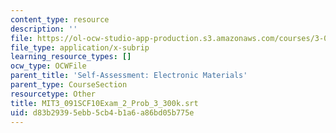 ```yaml
---
content_type: resource
description: ''
file: https://ol-ocw-studio-app-production.s3.amazonaws.com/courses/3-091sc-introduction-to-solid-state-chemistry-fall-2010/d83b29395ebb5cb4b1a6a86bd05b775e_MIT3_091SCF10Exam_2_Prob_3_300k.vtt
file_type: application/x-subrip
learning_resource_types: []
ocw_type: OCWFile
parent_title: 'Self-Assessment: Electronic Materials'
parent_type: CourseSection
resourcetype: Other
title: MIT3_091SCF10Exam_2_Prob_3_300k.srt
uid: d83b2939-5ebb-5cb4-b1a6-a86bd05b775e
---
```

